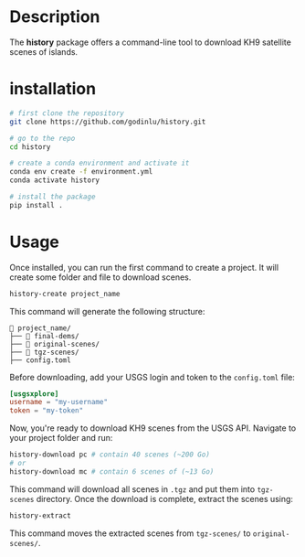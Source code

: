 # Description

The **history** package offers a command-line tool to download KH9 satellite scenes of islands.

# installation

```bash
# first clone the repository
git clone https://github.com/godinlu/history.git

# go to the repo
cd history

# create a conda environment and activate it
conda env create -f environment.yml
conda activate history

# install the package
pip install .
```

# Usage

Once installed, you can run the first command to create a project.
It will create some folder and file to download scenes.
```bash
history-create project_name
```
This command will generate the following structure:
```
📁 project_name/
├── 📁 final-dems/
├── 📁 original-scenes/
├── 📁 tgz-scenes/
├── config.toml
```

Before downloading, add your USGS login and token to the `config.toml` file:

```toml
[usgsxplore]
username = "my-username"
token = "my-token"
```

Now, you're ready to download KH9 scenes from the USGS API.
Navigate to your project folder and run:
```bash
history-download pc # contain 40 scenes (~200 Go)
# or
history-download mc # contain 6 scenes of (~13 Go)
```
This command will download all scenes in `.tgz` and put them into `tgz-scenes` directory. Once the download is complete, extract the scenes using:

```bash
history-extract
```
This command moves the extracted scenes from `tgz-scenes/` to `original-scenes/`.